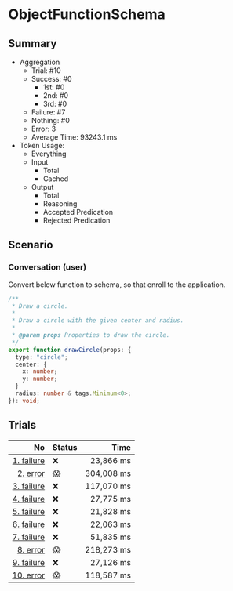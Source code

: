 # ObjectFunctionSchema
## Summary
  - Aggregation
    - Trial: #10
    - Success: #0
      - 1st: #0
      - 2nd: #0
      - 3rd: #0
    - Failure: #7
    - Nothing: #0
    - Error: 3
    - Average Time: 93243.1 ms
  - Token Usage:
    - Everything
    - Input
      - Total
      - Cached
    - Output
      - Total
      - Reasoning
      - Accepted Predication
      - Rejected Predication

## Scenario
### Conversation (user)
Convert below function to schema, so that enroll to the application.

```ts
/**
 * Draw a circle.
 *
 * Draw a circle with the given center and radius.
 *
 * @param props Properties to draw the circle.
 */
export function drawCircle(props: {
  type: "circle";
  center: {
    x: number;
    y: number;
  }
  radius: number & tags.Minimum<0>;
}): void;
```

## Trials
No | Status | Time
---:|:-------|------:
[1. failure](./trials/1.failure.json) | ❌ | 23,866 ms
[2. error](./trials/2.error.json) | 😱 | 304,008 ms
[3. failure](./trials/3.failure.json) | ❌ | 117,070 ms
[4. failure](./trials/4.failure.json) | ❌ | 27,775 ms
[5. failure](./trials/5.failure.json) | ❌ | 21,828 ms
[6. failure](./trials/6.failure.json) | ❌ | 22,063 ms
[7. failure](./trials/7.failure.json) | ❌ | 51,835 ms
[8. error](./trials/8.error.json) | 😱 | 218,273 ms
[9. failure](./trials/9.failure.json) | ❌ | 27,126 ms
[10. error](./trials/10.error.json) | 😱 | 118,587 ms